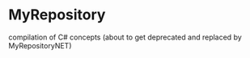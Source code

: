 # MyRepository
 compilation of C# concepts
 (about to get deprecated and replaced by MyRepositoryNET)
